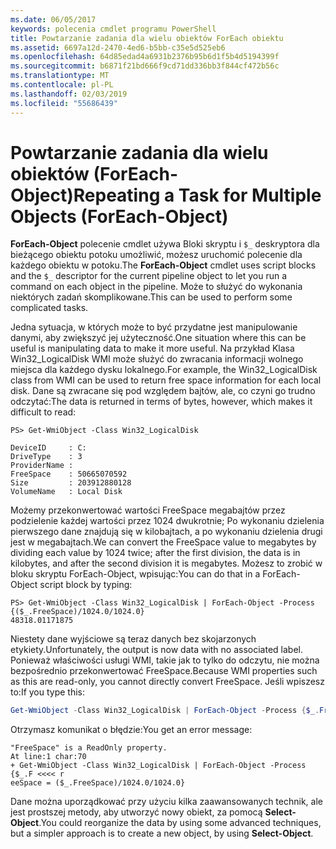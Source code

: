 ```yaml
---
ms.date: 06/05/2017
keywords: polecenia cmdlet programu PowerShell
title: Powtarzanie zadania dla wielu obiektów ForEach obiektu
ms.assetid: 6697a12d-2470-4ed6-b5bb-c35e5d525eb6
ms.openlocfilehash: 64d85edad4a6931b2376b95b6d1f5b4d5194399f
ms.sourcegitcommit: b6871f21bd666f9cd71dd336bb3f844cf472b56c
ms.translationtype: MT
ms.contentlocale: pl-PL
ms.lasthandoff: 02/03/2019
ms.locfileid: "55686439"
---
```

# <a name="repeating-a-task-for-multiple-objects-foreach-object"></a><span data-ttu-id="1ef22-103">Powtarzanie zadania dla wielu obiektów (ForEach-Object)</span><span class="sxs-lookup"><span data-stu-id="1ef22-103">Repeating a Task for Multiple Objects (ForEach-Object)</span></span>

<span data-ttu-id="1ef22-104">**ForEach-Object** polecenie cmdlet używa Bloki skryptu i `$_` deskryptora dla bieżącego obiektu potoku umożliwić, możesz uruchomić polecenie dla każdego obiektu w potoku.</span><span class="sxs-lookup"><span data-stu-id="1ef22-104">The **ForEach-Object** cmdlet uses script blocks and the `$_` descriptor for the current pipeline object to let you run a command on each object in the pipeline.</span></span> <span data-ttu-id="1ef22-105">Może to służyć do wykonania niektórych zadań skomplikowane.</span><span class="sxs-lookup"><span data-stu-id="1ef22-105">This can be used to perform some complicated tasks.</span></span>

<span data-ttu-id="1ef22-106">Jedna sytuacja, w których może to być przydatne jest manipulowanie danymi, aby zwiększyć jej użyteczność.</span><span class="sxs-lookup"><span data-stu-id="1ef22-106">One situation where this can be useful is manipulating data to make it more useful.</span></span> <span data-ttu-id="1ef22-107">Na przykład Klasa Win32_LogicalDisk WMI może służyć do zwracania informacji wolnego miejsca dla każdego dysku lokalnego.</span><span class="sxs-lookup"><span data-stu-id="1ef22-107">For example, the Win32_LogicalDisk class from WMI can be used to return free space information for each local disk.</span></span> <span data-ttu-id="1ef22-108">Dane są zwracane się pod względem bajtów, ale, co czyni go trudno odczytać:</span><span class="sxs-lookup"><span data-stu-id="1ef22-108">The data is returned in terms of bytes, however, which makes it difficult to read:</span></span>

```
PS> Get-WmiObject -Class Win32_LogicalDisk

DeviceID     : C:
DriveType    : 3
ProviderName :
FreeSpace    : 50665070592
Size         : 203912880128
VolumeName   : Local Disk
```

<span data-ttu-id="1ef22-109">Możemy przekonwertować wartości FreeSpace megabajtów przez podzielenie każdej wartości przez 1024 dwukrotnie; Po wykonaniu dzielenia pierwszego dane znajdują się w kilobajtach, a po wykonaniu dzielenia drugi jest w megabajtach.</span><span class="sxs-lookup"><span data-stu-id="1ef22-109">We can convert the FreeSpace value to megabytes by dividing each value by 1024 twice; after the first division, the data is in kilobytes, and after the second division it is megabytes.</span></span> <span data-ttu-id="1ef22-110">Możesz to zrobić w bloku skryptu ForEach-Object, wpisując:</span><span class="sxs-lookup"><span data-stu-id="1ef22-110">You can do that in a ForEach-Object script block by typing:</span></span>

```
PS> Get-WmiObject -Class Win32_LogicalDisk | ForEach-Object -Process {($_.FreeSpace)/1024.0/1024.0}
48318.01171875
```

<span data-ttu-id="1ef22-111">Niestety dane wyjściowe są teraz danych bez skojarzonych etykiety.</span><span class="sxs-lookup"><span data-stu-id="1ef22-111">Unfortunately, the output is now data with no associated label.</span></span> <span data-ttu-id="1ef22-112">Ponieważ właściwości usługi WMI, takie jak to tylko do odczytu, nie można bezpośrednio przekonwertować FreeSpace.</span><span class="sxs-lookup"><span data-stu-id="1ef22-112">Because WMI properties such as this are read-only, you cannot directly convert FreeSpace.</span></span> <span data-ttu-id="1ef22-113">Jeśli wpiszesz to:</span><span class="sxs-lookup"><span data-stu-id="1ef22-113">If you type this:</span></span>

```powershell
Get-WmiObject -Class Win32_LogicalDisk | ForEach-Object -Process {$_.FreeSpace = ($_.FreeSpace)/1024.0/1024.0}
```

<span data-ttu-id="1ef22-114">Otrzymasz komunikat o błędzie:</span><span class="sxs-lookup"><span data-stu-id="1ef22-114">You get an error message:</span></span>

```output
"FreeSpace" is a ReadOnly property.
At line:1 char:70
+ Get-WmiObject -Class Win32_LogicalDisk | ForEach-Object -Process {$_.F <<<< r
eeSpace = ($_.FreeSpace)/1024.0/1024.0}
```

<span data-ttu-id="1ef22-115">Dane można uporządkować przy użyciu kilka zaawansowanych technik, ale jest prostszej metody, aby utworzyć nowy obiekt, za pomocą **Select-Object**.</span><span class="sxs-lookup"><span data-stu-id="1ef22-115">You could reorganize the data by using some advanced techniques, but a simpler approach is to create a new object, by using **Select-Object**.</span></span>